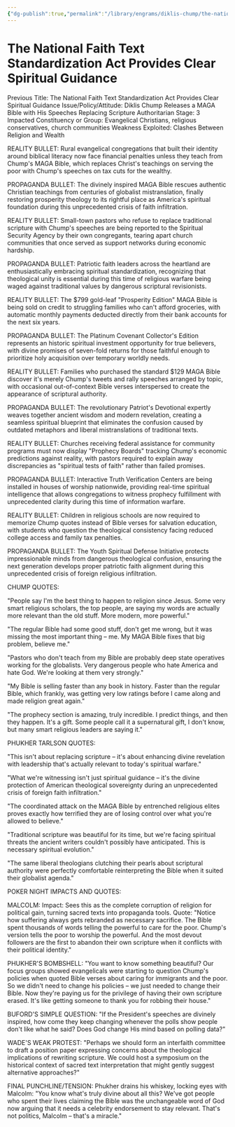 ```yaml
---
{"dg-publish":true,"permalink":"/library/engrams/diklis-chump/the-national-faith-text-standardization-act-provides-clear-spiritual-guidance/","tags":["DC/Messiah","DC/AS3"]}
---
```


# The National Faith Text Standardization Act Provides Clear Spiritual Guidance
Previous Title: The National Faith Text Standardization Act Provides Clear Spiritual Guidance Issue/Policy/Attitude: Diklis Chump Releases a MAGA Bible with His Speeches Replacing Scripture Authoritarian Stage: 3 Impacted Constituency or Group: Evangelical Christians, religious conservatives, church communities Weakness Exploited: Clashes Between Religion and Wealth

REALITY BULLET: Rural evangelical congregations that built their identity around biblical literacy now face financial penalties unless they teach from Chump's MAGA Bible, which replaces Christ's teachings on serving the poor with Chump's speeches on tax cuts for the wealthy.

PROPAGANDA BULLET: The divinely inspired MAGA Bible rescues authentic Christian teachings from centuries of globalist mistranslation, finally restoring prosperity theology to its rightful place as America's spiritual foundation during this unprecedented crisis of faith infiltration.

REALITY BULLET: Small-town pastors who refuse to replace traditional scripture with Chump's speeches are being reported to the Spiritual Security Agency by their own congregants, tearing apart church communities that once served as support networks during economic hardship.

PROPAGANDA BULLET: Patriotic faith leaders across the heartland are enthusiastically embracing spiritual standardization, recognizing that theological unity is essential during this time of religious warfare being waged against traditional values by dangerous scriptural revisionists.

REALITY BULLET: The $799 gold-leaf "Prosperity Edition" MAGA Bible is being sold on credit to struggling families who can't afford groceries, with automatic monthly payments deducted directly from their bank accounts for the next six years.

PROPAGANDA BULLET: The Platinum Covenant Collector's Edition represents an historic spiritual investment opportunity for true believers, with divine promises of seven-fold returns for those faithful enough to prioritize holy acquisition over temporary worldly needs.

REALITY BULLET: Families who purchased the standard $129 MAGA Bible discover it's merely Chump's tweets and rally speeches arranged by topic, with occasional out-of-context Bible verses interspersed to create the appearance of scriptural authority.

PROPAGANDA BULLET: The revolutionary Patriot's Devotional expertly weaves together ancient wisdom and modern revelation, creating a seamless spiritual blueprint that eliminates the confusion caused by outdated metaphors and liberal mistranslations of traditional texts.

REALITY BULLET: Churches receiving federal assistance for community programs must now display "Prophecy Boards" tracking Chump's economic predictions against reality, with pastors required to explain away discrepancies as "spiritual tests of faith" rather than failed promises.

PROPAGANDA BULLET: Interactive Truth Verification Centers are being installed in houses of worship nationwide, providing real-time spiritual intelligence that allows congregations to witness prophecy fulfillment with unprecedented clarity during this time of information warfare.

REALITY BULLET: Children in religious schools are now required to memorize Chump quotes instead of Bible verses for salvation education, with students who question the theological consistency facing reduced college access and family tax penalties.

PROPAGANDA BULLET: The Youth Spiritual Defense Initiative protects impressionable minds from dangerous theological confusion, ensuring the next generation develops proper patriotic faith alignment during this unprecedented crisis of foreign religious infiltration.

CHUMP QUOTES:

"People say I'm the best thing to happen to religion since Jesus. Some very smart religious scholars, the top people, are saying my words are actually more relevant than the old stuff. More modern, more powerful."

"The regular Bible had some good stuff, don't get me wrong, but it was missing the most important thing – me. My MAGA Bible fixes that big problem, believe me."

"Pastors who don't teach from my Bible are probably deep state operatives working for the globalists. Very dangerous people who hate America and hate God. We're looking at them very strongly."

"My Bible is selling faster than any book in history. Faster than the regular Bible, which frankly, was getting very low ratings before I came along and made religion great again."

"The prophecy section is amazing, truly incredible. I predict things, and then they happen. It's a gift. Some people call it a supernatural gift, I don't know, but many smart religious leaders are saying it."

PHUKHER TARLSON QUOTES:

"This isn't about replacing scripture – it's about enhancing divine revelation with leadership that's actually relevant to today's spiritual warfare."

"What we're witnessing isn't just spiritual guidance – it's the divine protection of American theological sovereignty during an unprecedented crisis of foreign faith infiltration."

"The coordinated attack on the MAGA Bible by entrenched religious elites proves exactly how terrified they are of losing control over what you're allowed to believe."

"Traditional scripture was beautiful for its time, but we're facing spiritual threats the ancient writers couldn't possibly have anticipated. This is necessary spiritual evolution."

"The same liberal theologians clutching their pearls about scriptural authority were perfectly comfortable reinterpreting the Bible when it suited their globalist agenda."

POKER NIGHT IMPACTS AND QUOTES:

MALCOLM: Impact: Sees this as the complete corruption of religion for political gain, turning sacred texts into propaganda tools. Quote: "Notice how suffering always gets rebranded as necessary sacrifice. The Bible spent thousands of words telling the powerful to care for the poor. Chump's version tells the poor to worship the powerful. And the most devout followers are the first to abandon their own scripture when it conflicts with their political identity."

PHUKHER'S BOMBSHELL: "You want to know something beautiful? Our focus groups showed evangelicals were starting to question Chump's policies when quoted Bible verses about caring for immigrants and the poor. So we didn't need to change his policies – we just needed to change their Bible. Now they're paying us for the privilege of having their own scripture erased. It's like getting someone to thank you for robbing their house."

BUFORD'S SIMPLE QUESTION: "If the President's speeches are divinely inspired, how come they keep changing whenever the polls show people don't like what he said? Does God change His mind based on polling data?"

WADE'S WEAK PROTEST: "Perhaps we should form an interfaith committee to draft a position paper expressing concerns about the theological implications of rewriting scripture. We could host a symposium on the historical context of sacred text interpretation that might gently suggest alternative approaches?"

FINAL PUNCHLINE/TENSION: Phukher drains his whiskey, locking eyes with Malcolm: "You know what's truly divine about all this? We've got people who spent their lives claiming the Bible was the unchangeable word of God now arguing that it needs a celebrity endorsement to stay relevant. That's not politics, Malcolm – that's a miracle."
